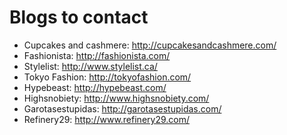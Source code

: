 # Blogs to contact

- Cupcakes and cashmere: http://cupcakesandcashmere.com/
- Fashionista: http://fashionista.com/
- Stylelist: http://www.stylelist.ca/
- Tokyo Fashion: http://tokyofashion.com/
- Hypebeast: http://hypebeast.com/
- Highsnobiety: http://www.highsnobiety.com/
- Garotasestupidas: http://garotasestupidas.com/
- Refinery29: http://www.refinery29.com/